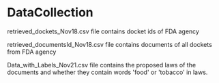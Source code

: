 # DataCollection
retrieved_dockets_Nov18.csv file contains docket ids of FDA agency

retrieved_documentsId_Nov18.csv file contains documents of all dockets from FDA agency

Data_with_Labels_Nov21.csv file contains the proposed laws of the documents and whether they contain words 'food' or 'tobacco' in laws.
